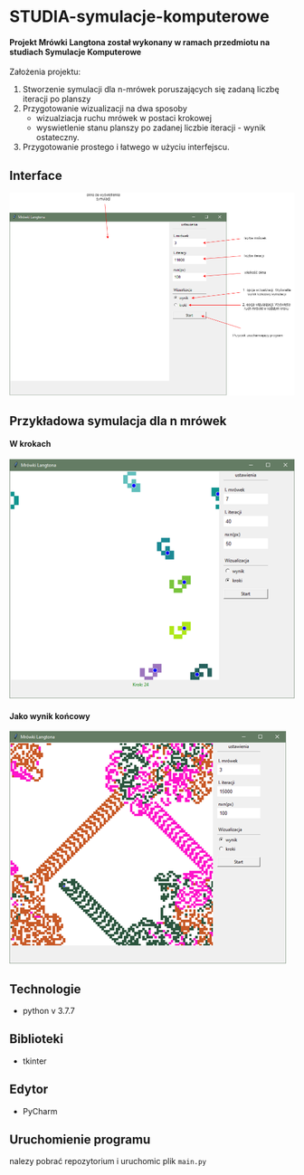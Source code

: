 # STUDIA-symulacje-komputerowe
#### Projekt Mrówki Langtona został wykonany w ramach przedmiotu na studiach Symulacje Komputerowe

Założenia projektu:
1. Stworzenie symulacji dla n-mrówek poruszających się zadaną liczbę iteracji po planszy
2. Przygotowanie wizualizacji na dwa sposoby
    * wizualziacja ruchu mrówek w postaci krokowej
    * wyswietlenie stanu planszy po zadanej liczbie iteracji - wynik ostateczny.
3. Przygotowanie prostego i łatwego w użyciu interfejscu.


## Interface
![Interfejs po uruchomieniu programu](./img/ekran1.png)

## Przykładowa symulacja dla n mrówek
#### W krokach 

![Interfejs po uruchomieniu programu](./img/sym2.png)

#### Jako wynik końcowy

![Interfejs po uruchomieniu programu](./img/sym1.png)




## Technologie 
* python v 3.7.7

## Biblioteki 
* tkinter 

## Edytor
* PyCharm

## Uruchomienie programu 
nalezy pobrać repozytorium i uruchomic plik ```main.py ```



